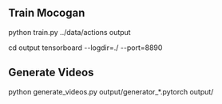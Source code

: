 ## Train Mocogan

python train.py ../data/actions output

cd output
tensorboard --logdir=./ --port=8890


## Generate Videos

python generate_videos.py output/generator_*.pytorch output/

